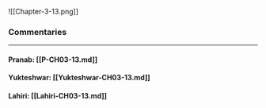 ![[Chapter-3-13.png]]

### Commentaries

---

#### Pranab: [[P-CH03-13.md]]

#### Yukteshwar: [[Yukteshwar-CH03-13.md]]

#### Lahiri: [[Lahiri-CH03-13.md]]
